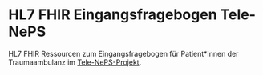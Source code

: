 # HL7 FHIR Eingangsfragebogen Tele-NePS

HL7 FHIR Ressourcen zum Eingangsfragebogen für Patient*innen der Traumaambulanz im [Tele-NePS-Projekt](https://simplifier.net/tele-neps).